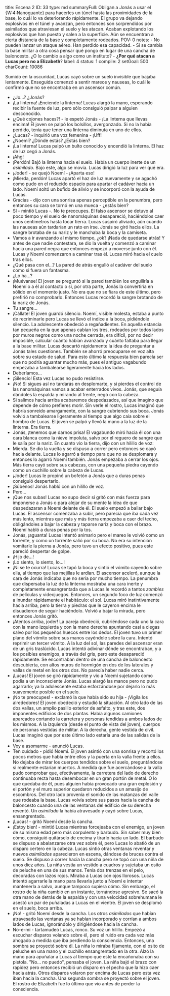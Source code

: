title:          Escena 2
ID:             33
type:           md
summaryFull:    Obligan a Jonás a usar el {W:4:Nanoguante} para hacerles un túnel hasta las proximidades de la base, lo cuál lo va deteriorando rápidamente. El grupo va dejando explosivos en el túnel y avanzan, pero entonces son sorprendidos por asimilados que atraviesan el suelo y les atacan. Acaban explotando los explosivos que han puesto y salen a la superficie. Aún se encuentran a cierta distancia de la base y completamente rodeados.
POV:            0
notes:          - No pueden lanzar un ataque aéreo. Han perdido esa capacidad.
                - Si se cambia la base militar a otra cosa pensar qué pongo en lugar de una cancha de baloncesto. ¿O lo cambio a algo como un instituto?
                - **¿Por qué atacan a Lucas pero no a Elizabeth**?
label:          4
status:         1
compile:        2
setGoal:        500
charCount:      10086


Sumido en la oscuridad, Lucas cayó sobre un suelo invisible que bajaba lentamente.
Enseguida comenzó a sentir mareos y nauseas, lo cuál le confirmó que no se encontraba en un ascensor común.
- ¿Jo...? ¿Jonás?
- ¡La linterna! ¡Enciende la linterna!
Lucas alargó la mano, esperando recibir la fuente de luz, pero sólo consiguió palpar a alguien desconocido.
- ¡¿Qué cojones haces?! - le espetó Jonás - ¡La linterna que llevas encima!
El joven se palpó los bolsillos, avergonzado. Si no la había perdido, tenía que tener una linterna diminuta en uno de ellos.
- ¿Lucas? - inquirió una voz femenina - ¡Uff!
- ¿Noemí? ¿Dónde estás? ¿Estás bien?
- ¡La linterna!
Lucas palpó un bulto conocido y encendió la linterna. El haz de luz cegó a Jonás.
- ¡Ahg!
- ¡Perdón!
Bajó la linterna hacia el suelo. Había un cuerpo inerte de un *asimilado*. Bajo este, algo se movía.
Lucas dirigió la luz para ver qué era.
- ¡Joder! - se quejó Noemí - ¡Aparta eso!
- ¡Mierda, perdón!
Lucas apartó el haz de luz nuevamente y se agachó como pudo en el reducido espacio para apartar el cadáver hacia un lado. Noemí soltó un bufido de alivio y se incorporó con la ayuda de Lucas.
- Gracias - dijo con una sonrisa apenas perceptible en la penumbra, pero entonces su cara se tornó en una mueca - ¿estás bien?
- Sí - mintió Lucas -. No te preocupes.
El falso ascensor se detuvo al poco tiempo y el suelo de nanomáquinas desapareció, haciéndolos caer unos centímetros hasta tocar tierra. Lucas suspiró aliviado, aún cuando las nauseas aún tardarían un rato en irse.
Jonás se giró hacia ellos. La sangre brotaba de su nariz y le manchaba la boca y la camiseta.
- Vamos a ir avanzando al mismo tiempo, ¿ok? ¡Nada de quedarse atrás!
Y antes de que nadie contestara, se dio la vuelta y comenzó a caminar hacia una pared negra que entonces empezó a moverse junto con él.
Lucas y Noemí comenzaron a caminar tras él. Lucas miró hacia el cuelo tras ellos.
- ¿Qué pasa con el...?
La pared de atrás engulló al cadáver del suelo como si fuera un fantasma.
- ¿Lo ha...?
- ¡Muévanse!
El joven se preguntó si la pared también los engulliría a Noemí o a él al contacto o si, por otra parte, Jonás la convertiría en sólido en el momento justo.
No era que no se fiara de este último, pero prefirió no comprobarlo.
Entonces Lucas recordó la sangre brotando de la nariz de Jonás.
- Tu sangre...
- ¡Cállate!
El joven guardó silencio. Noemí, visible molesta, estaba a punto de recriminarle pero Lucas se llevó el índice a la boca, pidiéndole silencio. La adolescente obedeció a regañadientes.
En aquella estancia tan pequeña en la que apenas cabían los tres, rodeados por todos lados por muros negros como una noche cerrada, era difícil, por no decir imposible, calcular cuánto habían avanzado y cuánto faltaba para llegar a la base militar.
Lucas descartó rápidamente la idea de preguntar a Jonás tales cuestiones. También se ahorró preocuparse en voz alta sobre su estado de salud.
Para esto último la respuesta bien parecía ser que no podría aguantar mucho más, pues el antiguo vagabundo empezaba a tambalearse ligeramente hacia los lados.
- Deberíamos...
- ¡Silencio!
Esta vez Lucas no pudo resistirse.
- ¡No! Si sigues así no tardarás en desplomarte, y si pierdes el control de las nanomáquinas vamos a acabar enterrados vivos.
Jonás, que seguía dándoles la espalda y  mirando al frente, negó con la cabeza.
- Si salimos hacia arriba acabaremos despedazados, así que imagino que depende de cómo prefieres morir.
Sin verle el rostro, Lucas imaginó que habría sonreído  amargamente, con la sangre cubriendo sus boca.
Jonás volvió a tambalearse ligeramente al tiempo que algo caía  sobre el hombro de Lucas. El joven se palpó y llevó la mano a la luz de la linterna.
Era tierra.
- Jonás, ¡tenemos que darnos prisa!
El vagabundo miró hacia él con una cara blanca como la nieve impoluta, salvo por el reguero de sangre que le salía por la nariz.
En cuanto vio la tierra, dijo con un hilillo de voz:
- Mierda.
Se dio la vuelta y se dispuso a correr pero entonces se cayó hacia delante. Lucas lo agarró a tiempo para que no se desplomara y entonces lo agarró Noemí también.
Jonás empezaba a cerrar los ojos. Más tierra cayó sobre sus cabezas, con una pequeña piedra cayendo como un cuchillo sobre la cabeza de Lucas.
- ¡Joder!
Lucas le propinó un bofetón a Jonás que a duras penas consiguió despertarlo.
- ¡Súbenos!
Jonás habló con un hilillo de voz.
- Pero...
- ¡Que nos subas!
Lucas no supo decir si gritó con más fuerza para imponerse a Jonás o para alejar de su mente la idea de que despedazaran a Noemí delante de él.
El suelo empezó a bailar bajo Lucas.
El ascensor comenzaba a subir, pero parecía que iba cada vez más lento, mientras que más y más tierra empezaba a caer del techo, obligándoles a bajar la cabeza y taparse nariz y boca con el brazo.
Noemí habló a duras penas por la tos.
- Jonás, ¡aguanta!
Lucas intentó animarlo pero el mareo le volvió como un torrente, y como un torrente salió por su boca.
No era su intención vomitarle la pierna a Jonás, pero tuvo un efecto positivo, pues este pareció despertar de golpe.
- ¡Hijo de...!
- ¡Lo siento, lo siento, lo...!
- ¡Ni se te ocurra!
Lucas se tapó la boca y sintió el vómito cayendo sobre ella, al tiempo que las mejillas le ardían.
El ascensor aceleró, aunque la cara de Jonás indicaba que no sería por mucho tiempo. La penumbra que dispersaba la luz de la linterna mostraba una cara inerte y completamente ensangrentada que a Lucas le recordó a tantos *zombies* de películas y videojuegos.
Entonces, un segundo foco de luz comenzó a inundar rápidamente el habitáculo: el sol. Lucas miró instintivamente hacia arriba, pero la tierra y piedras que le cayeron encima le disuadieron de seguir haciéndolo.
Volvió a bajar la mirada, pero entonces Jonás gritó.
- ¡Atentos arriba, joder!
La pareja obedeció, cubriéndose cada uno la cara con la mano izquierda y con la mano derecha apuntando casi a ciegas salvo por los pequeños huecos entre los dedos.
El joven tuvo un primer plano del vómito sobre sus manos cayéndole sobre la cara. Intentó reprimir un tercer vómito.
A la luz del sol, las paredes del ascensor eran de un gris traslúcido. Lucas intentó adivinar dónde se encontraban, y a los posibles enemigos, a través del gris, pero este desapareció rápidamente.
Se encontraban dentro de una cancha de baloncesto descubierta, con altos muros de hormigón en dos de los laterales y vallas de metal en los otros dos.
No parecía haber nadie cerca.
- ¡Lucas!
El joven se giró rápidamente y vio a Noemí sujetando como podía a un inconsciente Jonás. Lucas alargó las manos pero no pudo agarrarlo; ya la adolescente estaba esforzándose por dejarlo lo más suavemente posible en el suelo.
- ¡No te preocupes! - exclamó la que había sido su hija - ¡Vigila los alrededores!
El joven obedeció y estudió la situación.
Al otro lado de las dos vallas, un amplio pasillo exterior de asfalto, y tras este, dos imponentes edificios de dos plantas.
Había algunos camiones aparcados cortando la carretera y personas tendidas a ambos lados de los mismos. A la izquierda (desde el punto de vista del joven), cuerpos de personas vestidas de militar. A la derecha, gente vestida de civil. Lucas imaginó que por este último lado estaría una de las salidas de la base.
- Voy a asomarme - anunció Lucas.
- Ten cuidado - pidió Noemí.
El joven asintió con una sonrisa y recortó los pocos metros que había entre ellos y la puerta en la valla frente a ellos. No dejaba de mirar los cuerpos tendidos sobre el suelo, preguntándose si realmente estarían muertos. A medida que fue acercándose a la valla pudo comprobar que, efectivamente, la carretera del lado de derecho continuaba recta hasta desembocar en un gran portón de metal. O lo que quedaba de él, pues alguien había provocado una gran explosión y el portón y el muro superior quedaron reducidos a un amasijo de escombros.
Del otro lado provenía el sonido de las matanzas del valle que rodeaba la base.
Lucas volvía sobre sus pasos hacia la cancha de baloncesto cuando una de las ventanas del edificio de su derecha reventó. Un *asimilado* la había atravesado y cayó sobre Lucas, ensangrentado.
- ¡Lucas! - gritó Noemí desde la cancha.
- ¡Estoy bien! - mintió Lucas mientras forcejeaba con el enemigo, un joven de su misma edad pero más corpulento y barbudo.
Sin saber muy bien cómo, consiguió quitárselo de encima y tirarlo hacia un lado. El barbudo se dispuso a abalanzarse otra vez sobre él, pero Lucas lo abatió de un disparo certero en la cabeza.
Lucas sintió otras ventanas reventar y nuevos *asimilados* aparecieron en escena, dándose de bruces contra el suelo.
Se dispuso a correr hacia la cancha pero se topó con una niña de unos diez años.
La niña vestía un vestido a cuadros y sujetaba un osito de peluche en una de sus manos. Tenía dos trenzas en el pelo, decoradas con lazos rojos. Miraba a Lucas con ojos llorosos.
Lucas intentó agarrarle la mano para llevarla junto a Noemí e intentar mantenerla a salvo, aunque tampoco supiera cómo.
Sin embargo, el rostro de la niña cambió en un instante, tornándose agresivo. Se sacó la otra mano de detrás de la espalda y con una velocidad sobrehumana le asestó un par de puñaladas a Lucas en el vientre.
El joven se desplomó en el suelo, boca arriba.
- ¡No! - gritó Noemí desde la cancha.
Los otros *asimilados* que habían atravesado las ventanas ya se habían incorporado y corrían a ambos lados de Lucas, ignorándolo y dirigiéndose hacia la cancha.
- No-e-mí - tartamudeó Lucas, ronco. Su voz un hilillo.
Empezó a escuchar disparos volando sobre él, pero el ruido era cada vez más ahogado a medida que iba perdiendo la consciencia.
Entonces, una sombra se proyectó sobre él.
La niña lo miraba fijamente, con el osito de peluche en una mano y el cuchillo ensangrentado en la otra.
Alzó la mano para apuñalar a Lucas al tiempo que este la encañonaba con su pistola.
"No... no puedo", pensaba el joven.
La niña bajó el brazo con rapidez pero entonces recibió un disparo en el pecho que la hizo caer hacia atrás.
Otros disparos volaron por encima de Lucas pero esta vez iban hacia la cancha.
Una segunda sombra se proyectó sobre el joven.
El rostro de Elizabeth fue lo último que vio antes de perder la consciencia.